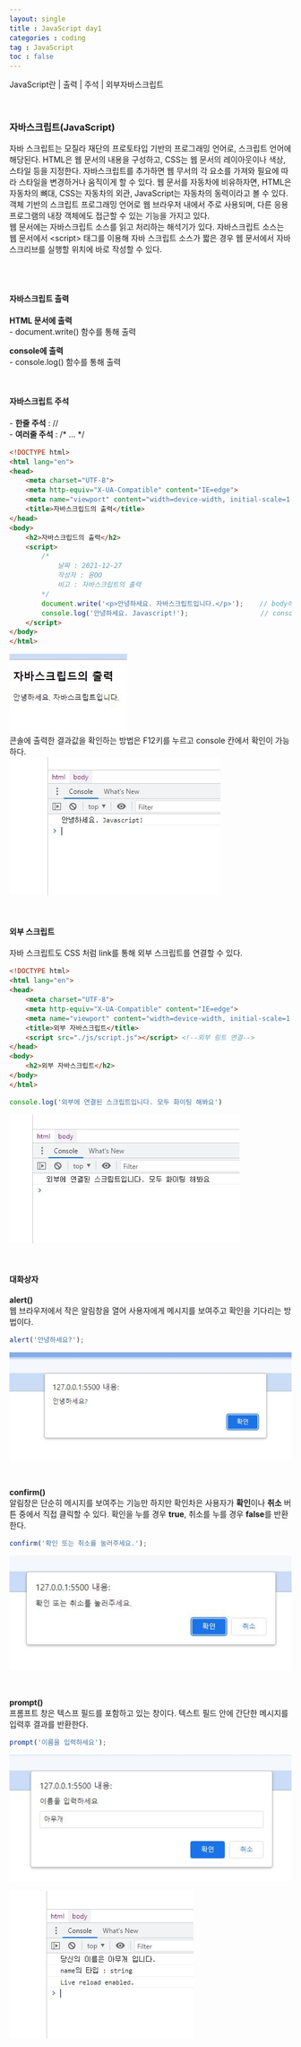 ```yaml
---
layout: single
title : JavaScript day1
categories : coding
tag : JavaScript
toc : false
---
```


JavaScript란 \| 출력 \| 주석 \| 외부자바스크립트

<br>



### 자바스크립트(JavaScript)

자바 스크립트는 모질라 재단의 프로토타입 기반의 프로그래밍 언어로, 스크립트 언어에 해당된다. HTML은 웹 문서의 내용을 구성하고, CSS는 웹 문서의 레이아웃이나 색상, 스타일 등을 지정한다. 자바스크립트를 추가하면 웹 무서의 각 요소를 가져와 필요에 따라 스타일을 변경하거나 움직이게 할 수 있다. 웹 문서를 자동차에 비유하자면, HTML은 자동차의 뼈대, CSS는 자동차의 외관, JavaScript는 자동차의 동력이라고 볼 수 있다. 객체 기반의 스크립트 프로그래밍 언어로 웹 브라우저 내에서 주로 사용되며, 다른 응용 프로그램의 내장 객체에도 접근할 수 있는 기능을 가지고 있다. 
<br>
웹 문서에는 자바스크립트 소스를 읽고 처리하는 해석기가 있다. 자바스크립트 소스는 웹 문서에서 \<script> 태그를 이용해 자바 스크립트 소스가 짧은 경우 웹 문서에서 자바 스크리브를 실행할 위치에 바로 작성할 수 있다. 

<br>
<br>

#### 자바스크립트 출력

**HTML 문서에 출력**<br>\- document.write() 함수를 통해 출력

**console에 출력**<br>\- console.log() 함수를 통해 출력

<br>

#### 자바스크립트 주석

\- **한줄 주석** : //<br>\- **여러줄 주석** : /* ... */

```html
<!DOCTYPE html>
<html lang="en">
<head>
    <meta charset="UTF-8">
    <meta http-equiv="X-UA-Compatible" content="IE=edge">
    <meta name="viewport" content="width=device-width, initial-scale=1.0">
    <title>자바스크립드의 출력</title>
</head>
<body>
    <h2>자바스크립드의 출력</h2>
    <script>
        /*
            날짜 : 2021-12-27
            작성자 : 윤OO
            비고 : 자바스크립트의 출력
        */
        document.write('<p>안녕하세요. 자바스크립트입니다.</p>');    // body에 출력
        console.log('안녕하세요. Javascript!');  				// console에 출력
    </script>
</body>
</html>
```

![js1_1](https://github.com/YUNCHANYEONG/YUNCHANYEONG.github.io/blob/master/assets/images/coding_img/js1_1.JPG?raw=true)<br>콘솔에 출력한 결과값을 확인하는 방법은 F12키를 누르고 console 칸에서 확인이 가능하다.<br>![js1_2](https://github.com/YUNCHANYEONG/YUNCHANYEONG.github.io/blob/master/assets/images/coding_img/js1_2.JPG?raw=true)

<br>

#### 외부 스크립트

자바 스크립트도 CSS 처럼 link를 통해 외부 스크립트를 연결할 수 있다. 

```html
<!DOCTYPE html>
<html lang="en">
<head>
    <meta charset="UTF-8">
    <meta http-equiv="X-UA-Compatible" content="IE=edge">
    <meta name="viewport" content="width=device-width, initial-scale=1.0">
    <title>외부 자바스크립트</title>
    <script src="./js/script.js"></script> <!--외부 링트 연결-->
</head>
<body>
    <h2>외부 자바스크립트</h2>
</body>
</html>
```

```javascript
console.log('외부에 연결된 스크립트입니다. 모두 화이팅 해봐요')
```

![js1_3](https://github.com/YUNCHANYEONG/YUNCHANYEONG.github.io/blob/master/assets/images/coding_img/js1_3.JPG?raw=true)

<br>

#### 대화상자

**alert()**<br>웹 브라우저에서 작은 알림창을 열어 사용자에게 메시지를 보여주고 확인을 기다리는 방법이다.

```javascript
alert('안녕하세요?');
```

![js1_4](https://github.com/YUNCHANYEONG/YUNCHANYEONG.github.io/blob/master/assets/images/coding_img/js1_4.JPG?raw=true)

<br>

**confirm()**<br>알림창은 단순히 메시지를 보여주는 기능만 하지만 확인차은 사용자가 **확인**이나 **취소** 버튼 중에서 직접 클릭할 수 있다. 확인을 누를 경우 **true**, 취소를 누를 경우 **false**를 반환한다.

```javascript
confirm('확인 또는 취소를 눌러주세요.');
```

![js1_5](https://github.com/YUNCHANYEONG/YUNCHANYEONG.github.io/blob/master/assets/images/coding_img/js1_5.JPG?raw=true)

<br>

**prompt()**<br>프롬프트 창은 텍스프 필드를 포함하고 있는 창이다. 텍스트 필드 안에 간단한 메시지를 입력후 결과를 반환한다.

```javascript
prompt('이름을 입력하세요');
```

![js1_6](https://github.com/YUNCHANYEONG/YUNCHANYEONG.github.io/blob/master/assets/images/coding_img/js1_6.JPG?raw=true)

![js1_7](https://github.com/YUNCHANYEONG/YUNCHANYEONG.github.io/blob/master/assets/images/coding_img/js1_7.JPG?raw=true)


